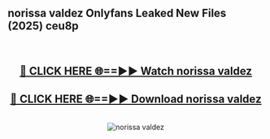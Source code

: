 <h2>norissa valdez Onlyfans Leaked New Files (2025) ceu8p</h2>
<br>
<div align="center">
<h2><a href="https://mediafiles.top/norissa_valdez&ref=git" rel="nofollow">🔴 CLICK HERE 🌐==►► Watch norissa valdez</a></h2>
<h2><a href="https://mediafiles.top/norissa_valdez&ref=git" rel="nofollow">🔴 CLICK HERE 🌐==►► Download norissa valdez</a></h2>
<br>
<a href="https://mediafiles.top/norissa_valdez&ref=git" rel="nofollow" data-target="animated-image.originalLink"><img src="https://i.ibb.co.com/xMMVF88/686577567.gif" alt="norissa valdez" style="max-width: 100%; display: inline-block;" data-target="animated-image.originalImage"></a>
</div>
<br>
<br>